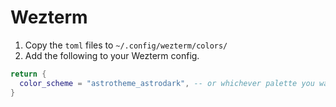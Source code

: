 # Wezterm

1. Copy the `toml` files to `~/.config/wezterm/colors/`
2. Add the following to your Wezterm config.

```lua
return {
  color_scheme = "astrotheme_astrodark", -- or whichever palette you want
}
```
